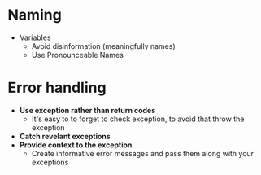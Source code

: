 # Naming
- Variables
  - Avoid disinformation (meaningfully names)
  - Use Pronounceable Names
  
# Error handling

- **Use exception rather than return codes**
  - It's easy to to forget to check exception, to avoid that throw the exception
- **Catch revelant exceptions**
- **Provide context to the exception**
  - Create informative error messages  and pass them along with your exceptions
